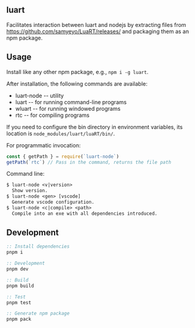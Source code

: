 ## luart

Facilitates interaction between luart and nodejs by extracting files from https://github.com/samyeyo/LuaRT/releases/ and packaging them as an npm package.

## Usage

Install like any other npm package, e.g., `npm i -g luart`.

After installation, the following commands are available:

- luart-node -- utility
- luart -- for running command-line programs
- wluart -- for running windowed programs
- rtc -- for compiling programs

If you need to configure the bin directory in environment variables, its location is `node_modules/luart/luaRT/bin/`.

For programmatic invocation:

```js
const { getPath } = require(`luart-node`)
getPath(`rtc`) // Pass in the command, returns the file path
```

Command line:

```txt
$ luart-node <v|version>
  Show version.
$ luart-node <gen> [vscode]
  Generate vscode configuration.
$ luart-node <c|compile> <path>
  Compile into an exe with all dependencies introduced.
```

## Development

```bat
:: Install dependencies
pnpm i

:: Development
pnpm dev

:: Build
pnpm build

:: Test
pnpm test

:: Generate npm package
pnpm pack
```